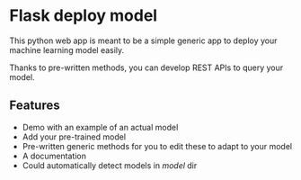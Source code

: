 # Flask deploy model

This python web app is meant to be a simple generic app to deploy your machine learning model easily.

Thanks to pre-written methods, you can develop REST APIs to query your model.

## Features

* Demo with an example of an actual model
* Add your pre-trained model
* Pre-written generic methods for you to edit these to adapt to your model
* A documentation
* Could automatically detect models in *model* dir